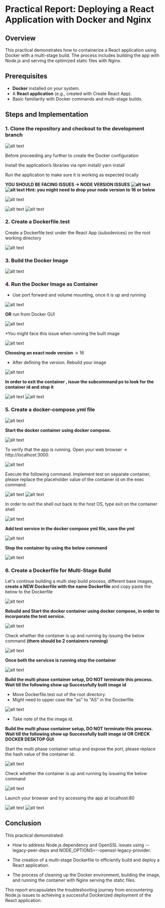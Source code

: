 # Practical Report: Deploying a React Application with Docker and Nginx

## Overview

This practical demonstrates how to containerize a React application using Docker with a multi-stage build. The process includes building the app with Node.js and serving the optimized static files with Nginx.

## Prerequisites

- **Docker** installed on your system.
- A **React application** (e.g., created with Create React App).
- Basic familiarity with Docker commands and multi-stage builds.

## Steps and Implementation

### 1. Clone the repository and **checkout** to the development branch

![alt text](img/dev.png)

Before proceeding any further to create the Docker configuration

Install the application’s libraries via npm install/ yarn install

Run the application to make sure it is working as expected locally

**YOU SHOULD BE FACING ISSUES -> NODE VERSION ISSUES
![alt text](img/node.png)
![alt text](img/node1.png)
Hint: you might need to drop your node version to 16 or below**

![alt text](img/fix.png)

![alt text](img/fix1.png)
![alt text](img/fix2.png)

### 2. Create a Dockerfile.test
Create a Dockerfile.test under the React App (subsdevices) on the root working directory

![alt text](img/test.png)

### 3. Build the Docker Image

![alt text](img/di.png)

### 4. Run the Docker Image as Container

- Use port forward and volume mounting, once it is up and running

![alt text](img/run.png)

**OR** run from Docker GUI

![alt text](img/gui.png)

*You might face this issue when running the built image

![alt text](img/error.png)

**Choosing an exact node version** -> 16

- After defining the version. Rebuild your image

![alt text](img/fix3.png)

**In order to exit the container , issue the subcommand ps to look for the container id and stop it**

![alt text](img/ps.png)
![alt text](img/stop.png)

### 5. Create a docker-compose.yml file

![alt text](img/yml.png)

**Start the docker container using docker compose.**

![alt text](img/start.png)

To verify that the app is running. Open your web browser -> http://localhost:3000.

![alt text](img/3000.png)

Execute the following command. Implement test on separate container, please replace the placeholder value of the container id on the exec command.

![alt text](img/ps1.png)
![alt text](img/sh.png)

In order to exit the shell out back to the host OS, type exit on the container shell

![alt text](img/run1.png)

**Add test service in the docker compose yml file, save the yml**

![alt text](img/yml1.png)

**Stop the container by using the below command**

![alt text](img/stop1.png)

### 6. Create a Dockerfile for Multi-Stage Build

Let's continue building a multi step build process, different base images, **create a NEW Dockerfile with the name Dockerfile** and copy paste the below to the Dockerfile

![alt text](img/yml2.png)

**Rebuild and Start the docker container using docker compose, in order to incorporate the test service.**

![alt text](img/build.png)

Check whether the container is up and running by issuing the below command
**(there should be 2 containers running)**

![alt text](img/ps2.png)

**Once both the services is running stop the container**

![alt text](img/stop2.png)

**Build the multi phase container setup, DO NOT terminate this process. Wait till the following show up Successfully built image id**

* Move Dockerfile.test out of the root directory.
* Might need to upper case the "as" to "AS" in the Dockerfile

![alt text](img/build1.png)

* Take note of the the image id.

**Build the multi phase container setup, DO NOT terminate this process. Wait till the following show up Successfully built image id OR CHECK DOCKER DESKTOP GUI**

Start the multi phase container setup and expose the port, please replace the hash value of the container id.

![alt text](img/start1.png)

Check whether the container is up and running by issueing the below command

![alt text](img/1.png)

Launch your browser and try accessing the app at localhost:80

![alt text](img/2.png)
![alt text](img/3.png)

## Conclusion

This practical demonstrated:

* How to address Node.js dependency and OpenSSL issues using --legacy-peer-deps and NODE_OPTIONS=--openssl-legacy-provider.

* The creation of a multi-stage Dockerfile to efficiently build and deploy a React application.

* The process of cleaning up the Docker environment, building the image, and running the container with Nginx serving the static files.

This report encapsulates the troubleshooting journey from encountering Node.js issues to achieving a successful Dockerized deployment of the React application.
